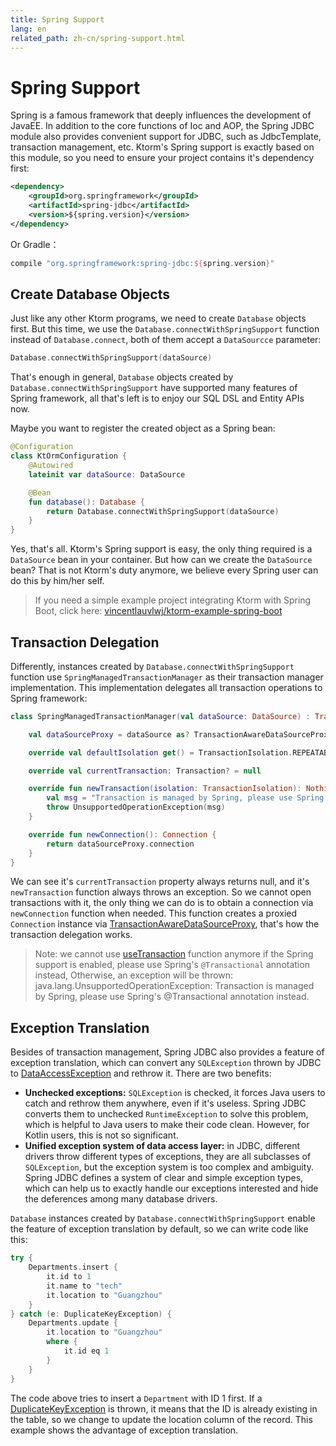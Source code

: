 ```yaml
---
title: Spring Support
lang: en
related_path: zh-cn/spring-support.html
---
```


# Spring Support

Spring is a famous framework that deeply influences the development of JavaEE. In addition to the core functions of Ioc and AOP, the Spring JDBC module also provides convenient support for JDBC, such as JdbcTemplate, transaction management, etc. Ktorm's Spring support is exactly based on this module, so you need to ensure your project contains it's dependency first: 

```xml
<dependency>
    <groupId>org.springframework</groupId>
    <artifactId>spring-jdbc</artifactId>
    <version>${spring.version}</version>
</dependency>
```

Or Gradle：

```groovy
compile "org.springframework:spring-jdbc:${spring.version}"
```

## Create Database Objects

Just like any other Ktorm programs, we need to create `Database` objects first. But this time, we use the `Database.connectWithSpringSupport` function instead of `Database.connect`, both of them accept a `DataSourcce` parameter: 

```kotlin
Database.connectWithSpringSupport(dataSource)
```

That's enough in general, `Database` objects created by `Database.connectWithSpringSupport` have supported many features of Spring framework, all that's left is to enjoy our SQL DSL and Entity APIs now. 

Maybe you want to register the created object as a Spring bean: 

```kotlin
@Configuration
class KtOrmConfiguration {
    @Autowired
    lateinit var dataSource: DataSource

    @Bean
    fun database(): Database {
        return Database.connectWithSpringSupport(dataSource)
    }
}
```

Yes, that's all. Ktorm's Spring support is easy, the only thing required is a `DataSource` bean in your container. But how can we create the `DataSource` bean? That is not Ktorm's duty anymore, we believe every Spring user can do this by him/her self. 

> If you need a simple example project integrating Ktorm with Spring Boot, click here: [vincentlauvlwj/ktorm-example-spring-boot](https://github.com/vincentlauvlwj/ktorm-example-spring-boot)

## Transaction Delegation

Differently, instances created by `Database.connectWithSpringSupport` function use `SpringManagedTransactionManager` as their transaction manager implementation. This implementation delegates all transaction operations to Spring framework: 

```kotlin
class SpringManagedTransactionManager(val dataSource: DataSource) : TransactionManager {

    val dataSourceProxy = dataSource as? TransactionAwareDataSourceProxy ?: TransactionAwareDataSourceProxy(dataSource)

    override val defaultIsolation get() = TransactionIsolation.REPEATABLE_READ

    override val currentTransaction: Transaction? = null

    override fun newTransaction(isolation: TransactionIsolation): Nothing {
        val msg = "Transaction is managed by Spring, please use Spring's @Transactional annotation instead."
        throw UnsupportedOperationException(msg)
    }

    override fun newConnection(): Connection {
        return dataSourceProxy.connection
    }
}
```

We can see it's `currentTransaction` property always returns null, and it's `newTransaction` function always throws an exception. So we cannot open transactions with it, the only thing we can do is to obtain a connection via `newConnection` function when needed. This function creates a proxied `Connection` instance via [TransactionAwareDataSourceProxy](https://docs.spring.io/spring/docs/current/javadoc-api/org/springframework/jdbc/datasource/TransactionAwareDataSourceProxy.html), that's how the transaction delegation works. 

> Note: we cannot use [useTransaction](./transaction-management.html#useTransaction-function) function anymore if the Spring support is enabled, please use Spring's `@Transactional` annotation instead, Otherwise, an exception will be thrown: java.lang.UnsupportedOperationException: Transaction is managed by Spring, please use Spring's @Transactional annotation instead. 

## Exception Translation

Besides of transaction management, Spring JDBC also provides a feature of exception translation, which can convert any `SQLException` thrown by JDBC to [DataAccessException](https://docs.spring.io/spring/docs/current/javadoc-api/org/springframework/dao/DataAccessException.html) and rethrow it. There are two benefits: 

- **Unchecked exceptions:** `SQLException` is checked, it forces Java users to catch and rethrow them anywhere, even if it's useless. Spring JDBC converts them to unchecked `RuntimeException` to solve this problem, which is helpful to Java users to make their code clean. However, for Kotlin users, this is not so significant. 
- **Unified exception system of data access layer:** in JDBC, different drivers throw different types of exceptions, they are all subclasses of `SQLException`, but the exception system is too complex and ambiguity. Spring JDBC defines a system of clear and simple exception types, which can help us to exactly handle our exceptions interested and hide the deferences among many database drivers.

`Database` instances created by `Database.connectWithSpringSupport` enable the feature of exception translation by default, so we can write code like this: 

```kotlin
try {
    Departments.insert { 
        it.id to 1
        it.name to "tech"
        it.location to "Guangzhou"
    }
} catch (e: DuplicateKeyException) {
    Departments.update { 
        it.location to "Guangzhou"
        where { 
            it.id eq 1
        }
    }
}
```

The code above tries to insert a `Department` with ID 1 first. If a [DuplicateKeyException](https://docs.spring.io/spring/docs/current/javadoc-api/org/springframework/dao/DuplicateKeyException.html) is thrown, it means that the ID is already existing in the table, so we change to update the location column of the record. This example shows the advantage of exception translation. 

